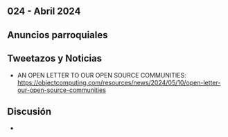 024 - Abril 2024
--

## Anuncios parroquiales


## Tweetazos y Noticias
* AN OPEN LETTER TO OUR OPEN SOURCE COMMUNITIES: https://objectcomputing.com/resources/news/2024/05/10/open-letter-our-open-source-communities

## Discusión
* 
